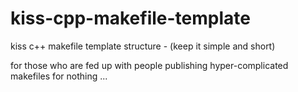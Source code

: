 # kiss-cpp-makefile-template
kiss c++ makefile template structure - (keep it simple and short)


for those who are fed up with people publishing hyper-complicated makefiles for nothing ...
